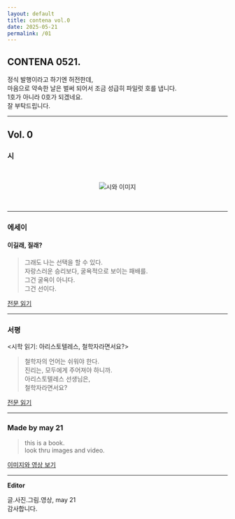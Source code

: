 ```yaml
---
layout: default
title: contena vol.0
date: 2025-05-21
permalink: /01
---
```


## <b>CONTENA 0521</b>. 
  
정식 발행이라고 하기엔 허전한데,  
마음으로 약속한 날은 벌써 되어서 조금 성급히 파일럿 호를 냅니다.  
1호가 아니라 0호가 되겠네요.  
잘 부탁드립니다.  
  
---  
  
## Vol. 0  
  
### 시  
<div style="display: flex;">  
  <img 
  src="{{ '/images/happychoice.png' | relative_url }}" 
  alt="시와 이미지" 
  style="max-width: 100%; height: auto; display: block; margin: 2rem auto;" />
</div>  
  
---
  
### 에세이  
  
#### 이길래, 질래?  

> 그래도 나는 선택을 할 수 있다.  
> 자랑스러운 승리보다, 굴욕적으로 보이는 패배를.  
> 그건 굴욕이 아니다.  
> 그건 선이다.  
  
[전문 읽기](/essay/winlose)  
  
---
  
### 서평  

<시학 읽기: 아리스토텔레스, 철학자라면서요?>  
  
> 철학자의 언어는 쉬워야 한다.  
> 진리는, 모두에게 주어져야 하니까.  
> 아리스토텔레스 선생님은,  
> 철학자라면서요?  
  
[전문 읽기](/review/poetics)  
  
---  
  
### Made by may 21  
  
> this is a book.  
> look thru images and video.  
  
[이미지와 영상 보기](/scrapbook)  
  
---  
  
<b>Editor</b>  
  
글.사진.그림.영상,  may 21  
감사합니다.  
  